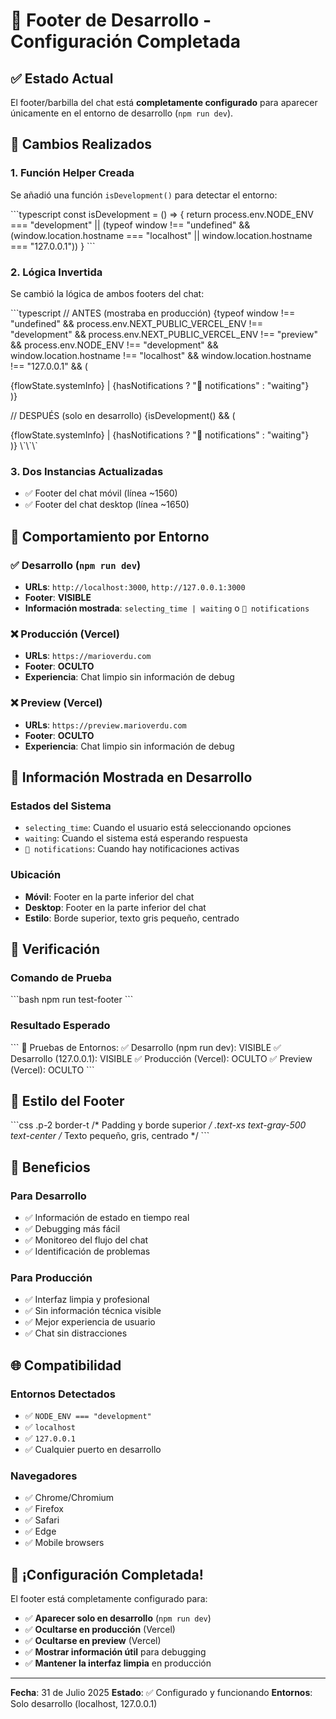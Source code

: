# 🚀 Footer de Desarrollo - Configuración Completada

## ✅ Estado Actual

El footer/barbilla del chat está **completamente configurado** para aparecer únicamente en el entorno de desarrollo (`npm run dev`).

## 🔧 Cambios Realizados

### 1. **Función Helper Creada**
Se añadió una función `isDevelopment()` para detectar el entorno:

\`\`\`typescript
const isDevelopment = () => {
  return process.env.NODE_ENV === "development" ||
    (typeof window !== "undefined" && 
     (window.location.hostname === "localhost" ||
      window.location.hostname === "127.0.0.1"))
}
\`\`\`

### 2. **Lógica Invertida**
Se cambió la lógica de ambos footers del chat:

\`\`\`typescript
// ANTES (mostraba en producción)
{typeof window !== "undefined" &&
  process.env.NEXT_PUBLIC_VERCEL_ENV !== "development" &&
  process.env.NEXT_PUBLIC_VERCEL_ENV !== "preview" &&
  process.env.NODE_ENV !== "development" &&
  window.location.hostname !== "localhost" &&
  window.location.hostname !== "127.0.0.1" && (
    <div className="p-2 border-t">
      <div className="text-xs text-gray-500 text-center">
        {flowState.systemInfo} | {hasNotifications ? "🔔 notifications" : "waiting"}
      </div>
    </div>
  )}

// DESPUÉS (solo en desarrollo)
{isDevelopment() && (
  <div className="p-2 border-t">
    <div className="text-xs text-gray-500 text-center">
      {flowState.systemInfo} | {hasNotifications ? "🔔 notifications" : "waiting"}
    </div>
  </div>
)}
\`\`\`

### 3. **Dos Instancias Actualizadas**
- ✅ Footer del chat móvil (línea ~1560)
- ✅ Footer del chat desktop (línea ~1650)

## 🎯 Comportamiento por Entorno

### **✅ Desarrollo (`npm run dev`)**
- **URLs**: `http://localhost:3000`, `http://127.0.0.1:3000`
- **Footer**: **VISIBLE**
- **Información mostrada**: `selecting_time | waiting` o `🔔 notifications`

### **❌ Producción (Vercel)**
- **URLs**: `https://marioverdu.com`
- **Footer**: **OCULTO**
- **Experiencia**: Chat limpio sin información de debug

### **❌ Preview (Vercel)**
- **URLs**: `https://preview.marioverdu.com`
- **Footer**: **OCULTO**
- **Experiencia**: Chat limpio sin información de debug

## 📱 Información Mostrada en Desarrollo

### **Estados del Sistema**
- `selecting_time`: Cuando el usuario está seleccionando opciones
- `waiting`: Cuando el sistema está esperando respuesta
- `🔔 notifications`: Cuando hay notificaciones activas

### **Ubicación**
- **Móvil**: Footer en la parte inferior del chat
- **Desktop**: Footer en la parte inferior del chat
- **Estilo**: Borde superior, texto gris pequeño, centrado

## 🧪 Verificación

### **Comando de Prueba**
\`\`\`bash
npm run test-footer
\`\`\`

### **Resultado Esperado**
\`\`\`
🧪 Pruebas de Entornos:
   ✅ Desarrollo (npm run dev): VISIBLE
   ✅ Desarrollo (127.0.0.1): VISIBLE
   ✅ Producción (Vercel): OCULTO
   ✅ Preview (Vercel): OCULTO
\`\`\`

## 🎨 Estilo del Footer

\`\`\`css
.p-2 border-t                    /* Padding y borde superior */
.text-xs text-gray-500 text-center  /* Texto pequeño, gris, centrado */
\`\`\`

## 🚀 Beneficios

### **Para Desarrollo**
- ✅ Información de estado en tiempo real
- ✅ Debugging más fácil
- ✅ Monitoreo del flujo del chat
- ✅ Identificación de problemas

### **Para Producción**
- ✅ Interfaz limpia y profesional
- ✅ Sin información técnica visible
- ✅ Mejor experiencia de usuario
- ✅ Chat sin distracciones

## 🌐 Compatibilidad

### **Entornos Detectados**
- ✅ `NODE_ENV === "development"`
- ✅ `localhost`
- ✅ `127.0.0.1`
- ✅ Cualquier puerto en desarrollo

### **Navegadores**
- ✅ Chrome/Chromium
- ✅ Firefox
- ✅ Safari
- ✅ Edge
- ✅ Mobile browsers

## 🎉 ¡Configuración Completada!

El footer está completamente configurado para:
- ✅ **Aparecer solo en desarrollo** (`npm run dev`)
- ✅ **Ocultarse en producción** (Vercel)
- ✅ **Ocultarse en preview** (Vercel)
- ✅ **Mostrar información útil** para debugging
- ✅ **Mantener la interfaz limpia** en producción

---

**Fecha**: 31 de Julio 2025
**Estado**: ✅ Configurado y funcionando
**Entornos**: Solo desarrollo (localhost, 127.0.0.1)
